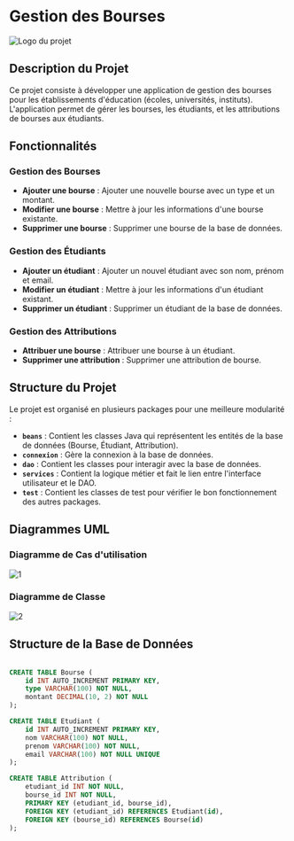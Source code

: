 # Gestion des Bourses

![Logo du projet](https://feg.univ-amu.fr/sites/default/files/styles/actu_full/public/media-images/FORMAT%20SITE%281%29_10.png?itok=qU2C0POh/logo.png)

## Description du Projet

Ce projet consiste à développer une application de gestion des bourses pour les établissements d'éducation (écoles, universités, instituts). L'application permet de gérer les bourses, les étudiants, et les attributions de bourses aux étudiants. 

## Fonctionnalités

### Gestion des Bourses
- **Ajouter une bourse** : Ajouter une nouvelle bourse avec un type et un montant.
- **Modifier une bourse** : Mettre à jour les informations d'une bourse existante.
- **Supprimer une bourse** : Supprimer une bourse de la base de données.

### Gestion des Étudiants
- **Ajouter un étudiant** : Ajouter un nouvel étudiant avec son nom, prénom et email.
- **Modifier un étudiant** : Mettre à jour les informations d'un étudiant existant.
- **Supprimer un étudiant** : Supprimer un étudiant de la base de données.

### Gestion des Attributions
- **Attribuer une bourse** : Attribuer une bourse à un étudiant.
- **Supprimer une attribution** : Supprimer une attribution de bourse.

## Structure du Projet

Le projet est organisé en plusieurs packages pour une meilleure modularité :

- **`beans`** : Contient les classes Java qui représentent les entités de la base de données (Bourse, Étudiant, Attribution).
- **`connexion`** : Gère la connexion à la base de données.
- **`dao`** : Contient les classes pour interagir avec la base de données.
- **`services`** : Contient la logique métier et fait le lien entre l'interface utilisateur et le DAO.
- **`test`** : Contient les classes de test pour vérifier le bon fonctionnement des autres packages.

## Diagrammes UML
### Diagramme de Cas d'utilisation

![1](https://github.com/user-attachments/assets/47774985-6f4d-4fa0-850e-06e6e724344c)

### Diagramme de Classe

![2](https://github.com/user-attachments/assets/834b1bc8-5456-4d2c-b877-94bfbc7fe666)


## Structure de la Base de Données

   ```sql

   CREATE TABLE Bourse (
       id INT AUTO_INCREMENT PRIMARY KEY,
       type VARCHAR(100) NOT NULL,
       montant DECIMAL(10, 2) NOT NULL
   );

   CREATE TABLE Etudiant (
       id INT AUTO_INCREMENT PRIMARY KEY,
       nom VARCHAR(100) NOT NULL,
       prenom VARCHAR(100) NOT NULL,
       email VARCHAR(100) NOT NULL UNIQUE
   );

   CREATE TABLE Attribution (
       etudiant_id INT NOT NULL,
       bourse_id INT NOT NULL,
       PRIMARY KEY (etudiant_id, bourse_id),
       FOREIGN KEY (etudiant_id) REFERENCES Etudiant(id),
       FOREIGN KEY (bourse_id) REFERENCES Bourse(id)
   );
